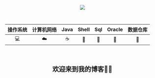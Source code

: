 <p align="center">
<a target="_blank">
	<img src="https://github.com/zhuyufeng0809/Picture/blob/master/HeadSculpture.jpeg?raw=true" width=""/>
</a>
</p>

<br align="center">

| 操作系统 | 计算机网络 | Java | Shell | Sql | Oracle | 数据仓库 |
|:---:|:---:|:---:|:---:|:---:|:---:|:---:| 
| 💻 | ☁️ | ☕️ | 🍔 | 🔦 | 💾 | 🎨 |

<br>

<h2 align="center">欢迎来到我的博客🤨🤨</h2>
